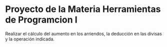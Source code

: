 # Proyecto de la Materia Herramientas de Programcion I

Realizar el cálculo del aumento en los arriendos, la deducción en las divisas y la operación indicada.

